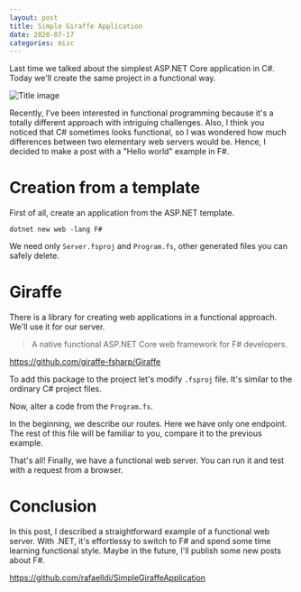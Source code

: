 ```yaml
---
layout: post
title: Simple Giraffe Application
date: 2020-07-17
categories: misc
---
```


Last time we talked about the simplest ASP.NET Core application in C#. Today we'll create the same project in a functional way.

![Title image](https://github.com/rafaelldi/Blog/blob/master/09-SimpleGiraffeApplication/simple-giraffe-application-img.jpg)

Recently, I've been interested in functional programming because it's a totally different approach with intriguing challenges. Also, I think you noticed that C# sometimes looks functional, so I was wondered how much differences between two elementary web servers would be. Hence, I decided to make a post with a "Hello world" example in F#.

# Creation from a template

First of all, create an application from the ASP.NET template.

```
dotnet new web -lang F#
```

We need only `Server.fsproj` and `Program.fs`, other generated files you can safely delete.

# Giraffe

There is a library for creating web applications in a functional approach. We'll use it for our server.

> A native functional ASP.NET Core web framework for F# developers. 

https://github.com/giraffe-fsharp/Giraffe

To add this package to the project let's modify `.fsproj` file. It's similar to the ordinary C# project files.

<script src="https://gist.github.com/rafaelldi/ce4b1c048d67c7ea5436a259aaba0884.js"></script>

Now, alter a code from the `Program.fs`. 

<script src="https://gist.github.com/rafaelldi/9e9a7ca61a7c3f3d89331b0f3153e64c.js"></script>

In the beginning, we describe our routes. Here we have only one endpoint. The rest of this file will be familiar to you, compare it to the previous example.

That's all! Finally, we have a functional web server. You can run it and test with a request from a browser.

# Conclusion

In this post, I described a straightforward example of a functional web server. With .NET, it's effortlessy to switch to F# and spend some time learning functional style. Maybe in the future, I'll publish some new posts about F#.

https://github.com/rafaelldi/SimpleGiraffeApplication
